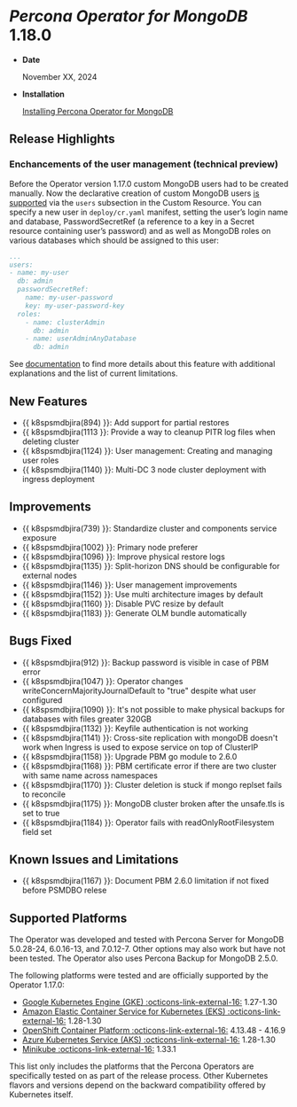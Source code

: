 # *Percona Operator for MongoDB* 1.18.0

* **Date**

    November XX, 2024

* **Installation**

    [Installing Percona Operator for MongoDB](../System-Requirements.md#installation-guidelines)

## Release Highlights

### Enchancements of the user management (technical preview)

Before the Operator version 1.17.0 custom MongoDB users had to be created manually. Now the declarative creation of custom MongoDB users [is supported](../users.md#unprivileged-users) via the `users` subsection in the Custom Resource. You can specify a new user in `deploy/cr.yaml` manifest, setting the user’s login name and database, PasswordSecretRef (a reference to a key in a Secret resource containing user’s password) and as well as MongoDB roles on various databases which should be assigned to this user:

```yaml
...
users:
- name: my-user
  db: admin
  passwordSecretRef: 
    name: my-user-password
    key: my-user-password-key
  roles:
    - name: clusterAdmin
      db: admin
    - name: userAdminAnyDatabase
      db: admin
```

See [documentation](../users.md#unprivileged-users) to find more details about this feature with additional explanations and the list of current limitations.

## New Features

* {{ k8spsmdbjira(894) }}: Add support for partial restores
* {{ k8spsmdbjira(1113 }}: Provide a way to cleanup PITR log files when deleting cluster
* {{ k8spsmdbjira(1124) }}: User management: Creating and managing user roles
* {{ k8spsmdbjira(1140) }}: Multi-DC 3 node cluster deployment with ingress deployment

## Improvements

* {{ k8spsmdbjira(739) }}: Standardize cluster and components service exposure
* {{ k8spsmdbjira(1002) }}: Primary node preferer
* {{ k8spsmdbjira(1096) }}: Improve physical restore logs
* {{ k8spsmdbjira(1135) }}: Split-horizon DNS should be configurable for external nodes
* {{ k8spsmdbjira(1146) }}: User management improvements
* {{ k8spsmdbjira(1152) }}: Use multi architecture images by default
* {{ k8spsmdbjira(1160) }}: Disable PVC resize by default
* {{ k8spsmdbjira(1183) }}: Generate OLM bundle automatically

## Bugs Fixed

* {{ k8spsmdbjira(912) }}: Backup password is visible in case of PBM error
* {{ k8spsmdbjira(1047) }}: Operator changes writeConcernMajorityJournalDefault to "true" despite what user configured
* {{ k8spsmdbjira(1090) }}: It's not possible to make physical backups for databases with files greater 320GB
* {{ k8spsmdbjira(1132) }}: Keyfile authentication is not working
* {{ k8spsmdbjira(1141) }}: Cross-site replication with mongoDB doesn't work when Ingress is used to expose service on top of ClusterIP
* {{ k8spsmdbjira(1158) }}: Upgrade PBM go module to 2.6.0
* {{ k8spsmdbjira(1168) }}: PBM certificate error if there are two cluster with same name across namespaces
* {{ k8spsmdbjira(1170) }}: Cluster deletion is stuck if mongo replset fails to reconcile
* {{ k8spsmdbjira(1175) }}: MongoDB cluster broken after the unsafe.tls is set to true
* {{ k8spsmdbjira(1184) }}: Operator fails with readOnlyRootFilesystem field set

## Known Issues and Limitations

* {{ k8spsmdbjira(1167) }}: Document PBM 2.6.0 limitation if not fixed before PSMDBO relese

## Supported Platforms

The Operator was developed and tested with Percona Server for MongoDB 5.0.28-24,
6.0.16-13, and 7.0.12-7. Other options may also work but have not been tested. The
Operator also uses Percona Backup for MongoDB 2.5.0.

The following platforms were tested and are officially supported by the Operator
1.17.0:

* [Google Kubernetes Engine (GKE) :octicons-link-external-16:](https://cloud.google.com/kubernetes-engine) 1.27-1.30
* [Amazon Elastic Container Service for Kubernetes (EKS) :octicons-link-external-16:](https://aws.amazon.com) 1.28-1.30
* [OpenShift Container Platform :octicons-link-external-16:](https://www.redhat.com/en/technologies/cloud-computing/openshift) 4.13.48 - 4.16.9
* [Azure Kubernetes Service (AKS) :octicons-link-external-16:](https://azure.microsoft.com/en-us/services/kubernetes-service/) 1.28-1.30
* [Minikube :octicons-link-external-16:](https://github.com/kubernetes/minikube) 1.33.1

This list only includes the platforms that the Percona Operators are specifically tested on as part of the release process. Other Kubernetes flavors and versions depend on the backward compatibility offered by Kubernetes itself.
